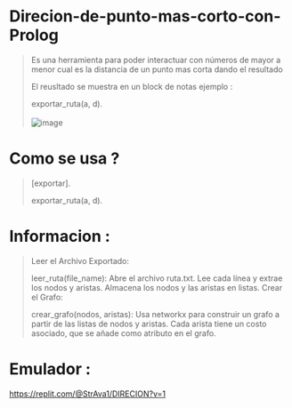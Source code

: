 # Direcion-de-punto-mas-corto-con-Prolog
> Es una herramienta para poder interactuar con números de mayor a menor cual es la distancia de un punto mas corta dando el resultado
>
> El reusltado se muestra en un block de notas ejemplo :
> 
> exportar_ruta(a, d).
<br></br>
![image](https://github.com/user-attachments/assets/1280de85-57f4-4459-9534-335771009441)
>
# Como se usa ?
> [exportar].
> 
> exportar_ruta(a, d).
# Informacion : 
> Leer el Archivo Exportado:
> 
> leer_ruta(file_name):
Abre el archivo ruta.txt.
Lee cada línea y extrae los nodos y aristas.
Almacena los nodos y las aristas en listas.
Crear el Grafo:
> 
> crear_grafo(nodos, aristas):
Usa networkx para construir un grafo a partir de las listas de nodos y aristas.
Cada arista tiene un costo asociado, que se añade como atributo en el grafo.
> 
# Emulador :
https://replit.com/@StrAva1/DIRECION?v=1
